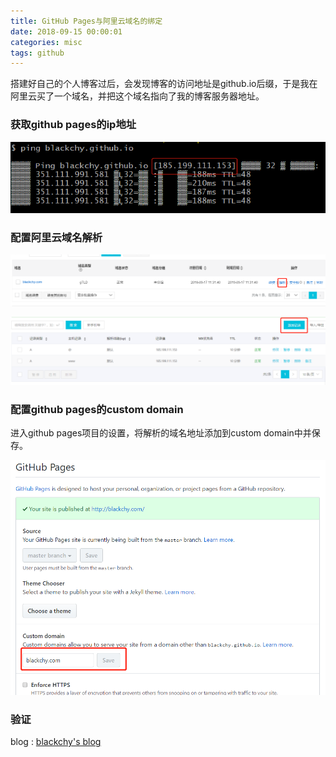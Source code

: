 ```yaml
---
title: GitHub Pages与阿里云域名的绑定
date: 2018-09-15 00:00:01
categories: misc
tags: github
---
```


搭建好自己的个人博客过后，会发现博客的访问地址是github.io后缀，于是我在阿里云买了一个域名，并把这个域名指向了我的博客服务器地址。
<!-- more -->

### 获取github pages的ip地址

![img][1]

### 配置阿里云域名解析

![img][2]

![img][3]

### 配置github pages的custom domain

进入github pages项目的设置，将解析的域名地址添加到custom domain中并保存。

![img][4]

### 验证

blog : [blackchy's blog][5]

[1]:/uploads/githubpages-binding-aliyun/ping.png
[2]:/uploads/githubpages-binding-aliyun/peiz0.png
[3]:/uploads/githubpages-binding-aliyun/peiz.png
[4]:/uploads/githubpages-binding-aliyun/setting.png
[5]:http://blackchy.com